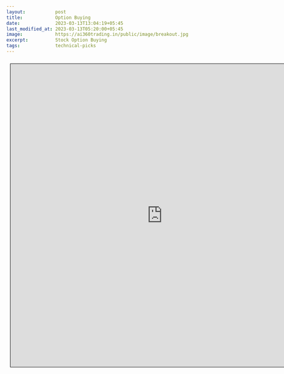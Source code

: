 ```yaml
---
layout:           post
title:            Option Buying
date:             2023-03-13T13:04:19+05:45
last_modified_at: 2023-03-13T05:20:00+05:45
image:            https://ai360trading.in/public/image/breakout.jpg
excerpt:          Stock Option Buying
tags:             technical-picks
---
```



<iframe src="https://docs.google.com/spreadsheets/d/e/2PACX-1vQC3kZ2dqol16IEiNo9J1WeErSfqRDdBOn6VcsFAPB1yOqvEb3YDe101npOiu3UFZCdqIIuLC5r1LEZ/pubhtml?gid=0&single=true&amp;headers=false" scrolling="yes" style="border: 1px solid black; position: relative; margin-left: 10px; margin-top: 10px; width: 800px; height: 800px; ">
</iframe>
